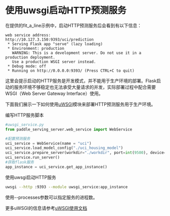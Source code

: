 # 使用uwsgi启动HTTP预测服务

在提供的fit_a_line示例中，启动HTTP预测服务后会看到有以下信息：

```shell
web service address:
http://10.127.3.150:9393/uci/prediction
 * Serving Flask app "serve" (lazy loading)
 * Environment: production
   WARNING: This is a development server. Do not use it in a production deployment.
   Use a production WSGI server instead.
 * Debug mode: off
 * Running on http://0.0.0.0:9393/ (Press CTRL+C to quit)
```

这里会提示启动的HTTP服务是开发模式，并不能用于生产环境的部署。Flask启动的服务环境不够稳定也无法承受大量请求的并发，实际部署过程中配合需要WSGI（Web Server Gateway Interface）使用。

下面我们展示一下如何使用[uWSGI](https://github.com/unbit/uwsgi)模块来部署HTTP预测服务用于生产环境。

编写HTTP服务脚本

```python
#uwsgi_service.py
from paddle_serving_server.web_service import WebService

#配置预测服务
uci_service = WebService(name = "uci")
uci_service.load_model_config("./uci_housing_model")
uci_service.prepare_server(workdir="./workdir", port=int(9500), device="cpu")
uci_service.run_server()
#获取flask服务
app_instance = uci_service.get_app_instance()
```

使用uwsgi启动HTTP服务

```bash
uwsgi --http :9393 --module uwsgi_service:app_instance
```

使用--processes参数可以指定服务的进程数。

更多uWSGI的信息请参考[uWSGI使用文档](https://uwsgi-docs.readthedocs.io/en/latest/)
